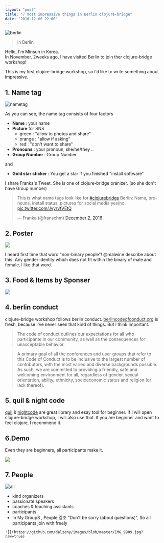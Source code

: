 ```yaml
---
layout: "post"
title: "7 most impressive things in Berlin clojure-bridge"
date: "2016-12-06 22:00"
---
```


![berlin](https://cloud.githubusercontent.com/assets/562341/21098500/dcab6076-c0ac-11e6-86cf-a9c72c26d596.jpg)
> in Berlin

Hello, I'm Minsun in Korea.  
In November, 2weeks ago, I have visited Berlin to join ther clojure-bridge workshop!

This is my first clojure-bridge workshop, so i'd like to write something about impressive.

## 1. Name tag

![nametag](https://cloud.githubusercontent.com/assets/562341/21099982/b9351224-c0b4-11e6-9f43-b1a20659fd3d.png)

As you can see, the name tag consists of four factors

- **Name** : your name
- **Picture** for SNS
  - green : "allow to photos and share"
  - orange : "allow if asking"
  - red : "don't want to share"
- **Pronouns** : your pronoun, she/he/they ..
- **Group Number** : Group Number

and

- **Gold star sticker** : You get a star if you finished "install software"

I share Franks's Tweet. She is one of clojure-bridge oranizer.
(so she don't have Group number)

<blockquote class="twitter-tweet" data-lang="en"><p lang="en" dir="ltr">This is what name tags look like for <a href="https://twitter.com/hashtag/clojurebridge?src=hash">#clojurebridge</a> Berlin: Name, pronouns, install status, pictures for social media yes/no. <a href="https://t.co/JvyrvtVEtQ">pic.twitter.com/JvyrvtVEtQ</a></p>&mdash; Franka (@franschm) <a href="https://twitter.com/franschm/status/804648608289136640">December 2, 2016</a></blockquote>
<script async src="//platform.twitter.com/widgets.js" charset="utf-8"></script>


## 2. Poster

![](https://cloud.githubusercontent.com/assets/562341/21100606/5c54ca14-c0b8-11e6-9465-d5f969dd0ca8.png)

I heard first time that word "non-binary people"!
@malwine describe about this.
Any gender identity which does not fit within the binary of male and female.
I like that word.

## 3. Food & Items by Sponser

![](https://cloud.githubusercontent.com/assets/562341/21100520/e188bc82-c0b7-11e6-969a-e7fe742dbe43.jpeg)

## 4. berlin conduct

clojure-bridge workshop follows berlin conduct.
[berlincodeofconduct.org] is fresh, because i've never seen that kind of things.
But I think important.

> The code of conduct outlines our expectations for all who participante in our community,
as well as the consequences for unacceptable behavior.

> A primary goal of all the conferences and user groups that refer to this Code of Conduct is to be inclusive to the largest number of contributors, with the most varied and diverse backgrounds possible. As such, we are committed to providing a friendly, safe and welcoming environment for all, regardless of gender, sexual orientation, ability, ethnicity, socioeconomic status and religion (or lack thereof).

## 5. quil & night code

[quil] & [nightcode] are great library and esay tool for beginner.
If I will open clojure-bridge workshop, I will also use that.
If you are beginner and want to feel clojure, I recommend it.

## 6.Demo

Even they are beginners, all participants make it.

![](https://cloud.githubusercontent.com/assets/562341/21100720/faca8378-c0b8-11e6-8ae6-ebc9e30856f3.jpg)

## 7. People

![all](https://cloud.githubusercontent.com/assets/562341/21098501/dcabb080-c0ac-11e6-89bf-5120d1de01fa.jpg)

- kind organizers
- passionate speakers
- coaches &  teaching assistants
- participants
- In My Group8 , People 강조 "Don't be sorry (about questions)", So all participants join with freely

```
![](https://github.com/dalzony/images/blob/master/IMG_9909.jpg?raw=true)
```

[berlincodeofconduct.org]: http://berlincodeofconduct.org/
[quil]: http://quil.info/
[nightcode]: https://sekao.net/nightcode/
